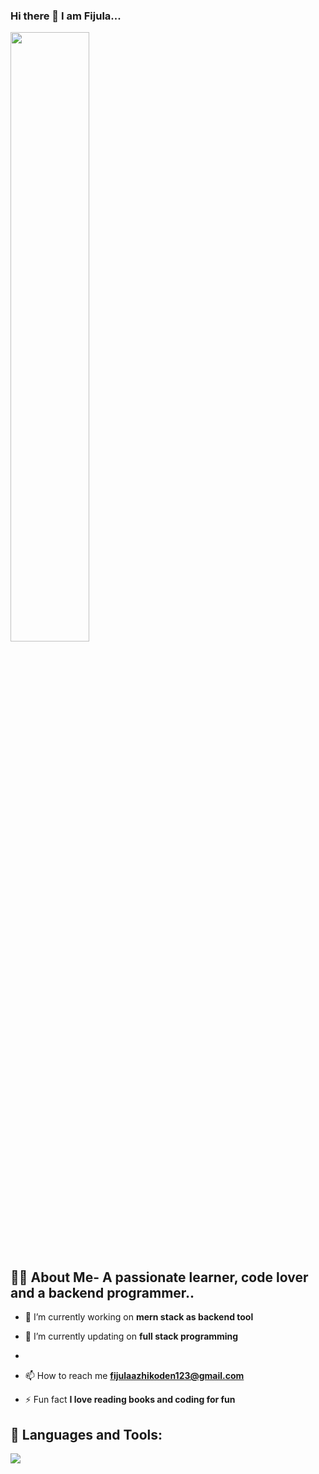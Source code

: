 ### Hi there 👋  I am Fijula...

<!--
**Fijula/Fijula** is a ✨ _special_ ✨ repository because its `README.md` (this file) appears on your GitHub profile.

Here are some ideas to get you started:

- 🔭 I’m currently working on ...
- 🌱 I’m currently learning ...
- 👯 I’m looking to collaborate on ...
- 🤔 I’m looking for help with ...
- 💬 Ask me about ...
- 📫 How to reach me: ...
- 😄 Pronouns: ...
- ⚡ Fun fact: ...
-->

<a href="#"><img src="https://www.zazz.io/assets/images/mern-stack-application-development/mern_zazz.png"  width="50%" height="50%"/></a>



## 🙋‍♂️ About Me- A passionate learner, code lover and a backend programmer..

- 🔭 I’m currently working on **mern stack as backend tool**

- 🌱 I’m currently updating on **full stack programming**
- 
- 📫 How to reach me **fijulaazhikoden123@gmail.com**

- ⚡ Fun fact **I love reading books and coding for fun**

## 🚀 Languages and Tools:
<a href="#"><img src="https://www.google.com/imgres?imgurl=https%3A%2F%2Fwww.freeiconspng.com%2Fthumbs%2Fhtml5-icon%2Fhtml5-icon-1.png&imgrefurl=https%3A%2F%2Fwww.freeiconspng.com%2Fimages%2Fhtml5-icon&tbnid=gdML7Am3Mv-wdM&vet=12ahUKEwjN2oeR5_H0AhV3KbcAHQsgCtMQMygBegUIARCwAQ..i&docid=Fikc4H93uAvMtM&w=320&h=320&itg=1&q=html%205%20icon%20png&hl=en&ved=2ahUKEwjN2oeR5_H0AhV3KbcAHQsgCtMQMygBegUIARCwAQ" /></a>
